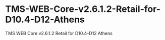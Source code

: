 # TMS-WEB-Core-v2.6.1.2-Retail-for-D10.4-D12-Athens
TMS WEB Core v2.6.1.2 Retail for D10.4-D12 Athens
